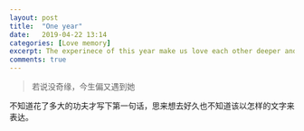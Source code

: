 ```yaml
---
layout: post
title:  "One year"
date:   2019-04-22 13:14
categories: [Love memory]
excerpt: The experinece of this year make us love each other deeper and deeper.
comments: true
---
```


> 若说没奇缘，今生偏又遇到她

不知道花了多大的功夫才写下第一句话，思来想去好久也不知道该以怎样的文字来表达。
